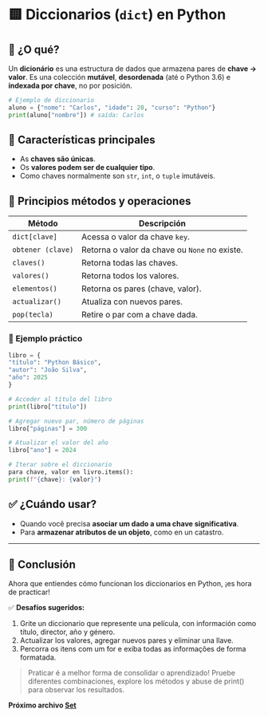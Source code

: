 # 🟨 Diccionarios (`dict`) en Python

## 📌 ¿O qué?

Un **dicionário** es una estructura de dados que armazena pares de **chave → valor**. Es una colección **mutável**, **desordenada** (até o Python 3.6) e **indexada por chave**, no por posición.

```python
# Ejemplo de diccionario
aluno = {"nome": "Carlos", "idade": 20, "curso": "Python"}
print(aluno["nombre"]) # saída: Carlos
```

## 🔑 Características principales

* As **chaves são únicas**.
* Os **valores podem ser de cualquier tipo**.
* Como chaves normalmente son `str`, `int`, o `tuple` imutáveis.

## 🧰 Principios métodos y operaciones

| Método | Descripción |
| ----------- | -------------------------------------------------- |
| `dict[clave]` | Acessa o valor da chave `key`. |
| `obtener (clave)` | Retorna o valor da chave ou `None` no existe. |
| `claves()` | Retorna todas las chaves. |
| `valores()` | Retorna todos los valores. |
| `elementos()` | Retorna os pares (chave, valor). |
| `actualizar()` | Atualiza con nuevos pares. |
| `pop(tecla)` | Retire o par com a chave dada. |

### 🧪 Ejemplo práctico

```python
libro = { 
"título": "Python Básico", 
"autor": "João Silva", 
"año": 2025
}

# Acceder al título del libro
print(libro["título"])

# Agregar nuevo par, número de páginas
libro["páginas"] = 300

# Atualizar el valor del año
libro["ano"] = 2024

# Iterar sobre el diccionario
para chave, valor en livro.items(): 
print(f"{chave}: {valor}")
```

## ✅ ¿Cuándo usar?

* Quando você precisa **asociar um dado a uma chave significativa**.
* Para **armazenar atributos de un objeto**, como en un catastro.

---

## 📝 Conclusión

Ahora que entiendes cómo funcionan los diccionarios en Python, ¡es hora de practicar!

✅ **Desafíos sugeridos:**

1. Grite un diccionario que represente una película, con información como título, director, año y género.
2. Actualizar los valores, agregar nuevos pares y eliminar una llave.
3. Percorra os itens com um for e exiba todas as informações de forma formatada.

> Praticar é a melhor forma de consolidar o aprendizado! Pruebe diferentes combinaciones, explore los métodos y abuse de print() para observar los resultados.

**Próximo archivo [Set](./set.md)**
